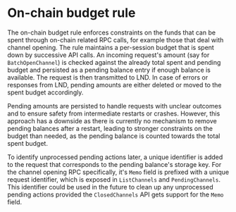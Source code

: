 # On-chain budget rule

The on-chain budget rule enforces constraints on the funds that can be spent
through on-chain related RPC calls, for example those that deal with channel
opening. The rule maintains a per-session budget that is spent down by
successive API calls. An incoming request's amount (say for `BatchOpenChannel`)
is checked against the already total spent and pending budget and persisted as a
pending balance entry if enough balance is available. The request is then
transmitted to LND. In case of errors or responses from LND, pending amounts are
either deleted or moved to the spent budget accordingly.

Pending amounts are persisted to handle requests with unclear outcomes and to
ensure safety from intermediate restarts or crashes. However, this approach has
a downside as there is currently no mechanism to remove pending balances after a
restart, leading to stronger constraints on the budget than needed, as the
pending balance is counted towards the total spent budget.

To identify unprocessed pending actions later, a unique identifier is added to
the request that corresponds to the pending balance's storage key. For the
channel opening RPC specifically, it's `Memo` field is prefixed with a unique
request identifier, which is exposed in `ListChannels` and `PendingChannels`.
This identifier could be used in the future to clean up any unprocessed pending
actions provided the `ClosedChannels` API gets support for the `Memo` field.
